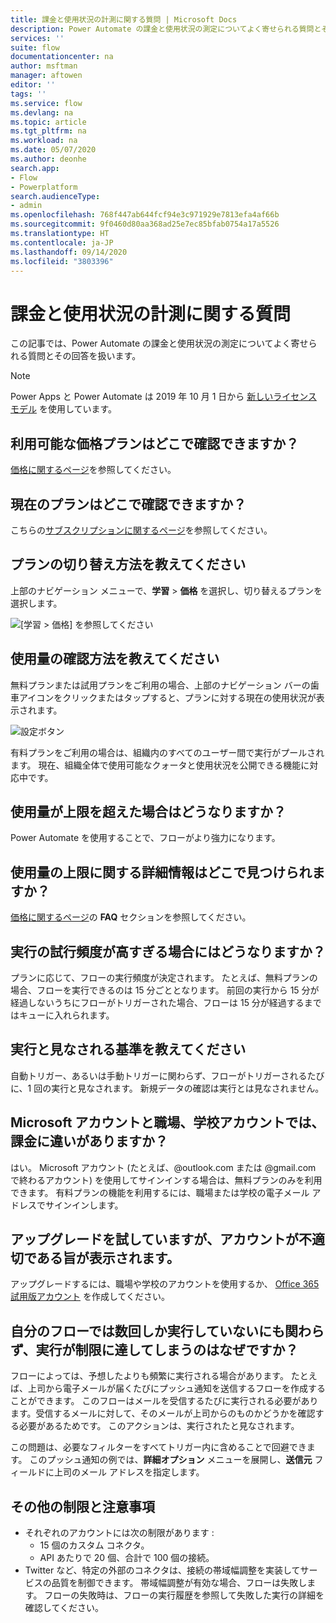 ```yaml
---
title: 課金と使用状況の計測に関する質問 | Microsoft Docs
description: Power Automate の課金と使用状況の測定についてよく寄せられる質問とその回答
services: ''
suite: flow
documentationcenter: na
author: msftman
manager: aftowen
editor: ''
tags: ''
ms.service: flow
ms.devlang: na
ms.topic: article
ms.tgt_pltfrm: na
ms.workload: na
ms.date: 05/07/2020
ms.author: deonhe
search.app:
- Flow
- Powerplatform
search.audienceType:
- admin
ms.openlocfilehash: 768f447ab644fcf94e3c971929e7813efa4af66b
ms.sourcegitcommit: 9f0460d80aa368ad25e7ec85bfab0754a17a5526
ms.translationtype: HT
ms.contentlocale: ja-JP
ms.lasthandoff: 09/14/2020
ms.locfileid: "3803396"
---
```

# <a name="billing-and-metering-questions"></a>課金と使用状況の計測に関する質問


この記事では、Power Automate の課金と使用状況の測定についてよく寄せられる質問とその回答を扱います。

>[!NOTE]
> Power Apps と Power Automate は 2019 年 10 月 1 日から [新しいライセンス モデル](https://docs.microsoft.com/power-platform/admin/powerapps-flow-licensing-faq) を使用しています。 

## <a name="where-can-i-find-out-what-pricing-plans-are-available"></a>利用可能な価格プランはどこで確認できますか？

[価格に関するページ](https://flow.microsoft.com/pricing/)を参照してください。

## <a name="where-can-i-find-out-what-my-plan-is"></a>現在のプランはどこで確認できますか？

こちらの[サブスクリプションに関するページ](https://portal.office.com/account/#subscriptions)を参照してください。

## <a name="how-do-i-switch-plans"></a>プランの切り替え方法を教えてください

上部のナビゲーション メニューで、**学習** > **価格** を選択し、切り替えるプランを選択します。

![[学習 > 価格] を参照してください](./media/billing-questions/learn-pricing.png)

## <a name="how-do-i-know-how-much-ive-used"></a>使用量の確認方法を教えてください

無料プランまたは試用プランをご利用の場合、上部のナビゲーション バーの歯車アイコンをクリックまたはタップすると、プランに対する現在の使用状況が表示されます。 

![設定ボタン](./media/billing-questions/settings.png)

有料プランをご利用の場合は、組織内のすべてのユーザー間で実行がプールされます。 現在、組織全体で使用可能なクォータと使用状況を公開できる機能に対応中です。

## <a name="what-happens-if-my-usage-exceeds-the-limits"></a>使用量が上限を超えた場合はどうなりますか？

Power Automate を使用することで、フローがより強力になります。

## <a name="where-can-i-find-more-information-regarding-the-usage-limits"></a>使用量の上限に関する詳細情報はどこで見つけられますか？

[価格に関するページ](https://flow.microsoft.com/pricing/)の **FAQ** セクションを参照してください。

## <a name="what-happens-if-i-try-to-execute-runs-too-frequently"></a>実行の試行頻度が高すぎる場合にはどうなりますか？

プランに応じて、フローの実行頻度が決定されます。 たとえば、無料プランの場合、フローを実行できるのは 15 分ごととなります。 前回の実行から 15 分が経過しないうちにフローがトリガーされた場合、フローは 15 分が経過するまではキューに入れられます。

## <a name="what-counts-as-a-run"></a>実行と見なされる基準を教えてください

自動トリガー、あるいは手動トリガーに関わらず、フローがトリガーされるたびに、1 回の実行と見なされます。 新規データの確認は実行とは見なされません。

## <a name="are-there-differences-between-microsoft-accounts-and-work-or-school-accounts-for-billing"></a>Microsoft アカウントと職場、学校アカウントでは、課金に違いがありますか？

はい。 Microsoft アカウント (たとえば、@outlook.com または @gmail.com で終わるアカウント) を使用してサインインする場合は、無料プランのみを利用できます。 有料プランの機能を利用するには、職場または学校の電子メール アドレスでサインインします。

## <a name="im-trying-to-upgrade-but-im-told-my-account-isnt-eligible"></a>アップグレードを試していますが、アカウントが不適切である旨が表示されます。

アップグレードするには、職場や学校のアカウントを使用するか、 [Office 365 試用版アカウント](https://powerbi.microsoft.com/documentation/powerbi-admin-signing-up-for-power-bi-with-a-new-office-365-trial/) を作成してください。

## <a name="why-did-i-run-out-of-runs-when-my-flow-only-ran-a-few-times"></a>自分のフローでは数回しか実行していないにも関わらず、実行が制限に達してしまうのはなぜですか？

フローによっては、予想したよりも頻繁に実行される場合があります。 たとえば、上司から電子メールが届くたびにプッシュ通知を送信するフローを作成することができます。 このフローはメールを受信するたびに実行される必要があります。受信するメールに対して、そのメールが上司からのものかどうかを確認する必要があるためです。 このアクションは、実行されたと見なされます。

この問題は、必要なフィルターをすべてトリガー内に含めることで回避できます。 このプッシュ通知の例では、**詳細オプション** メニューを展開し、**送信元** フィールドに上司のメール アドレスを指定します。

## <a name="other-limits-and-caveats"></a>その他の制限と注意事項

* それぞれのアカウントには次の制限があります :
  * 15 個のカスタム コネクタ。
  * API あたりで 20 個、合計で 100 個の接続。
* Twitter など、特定の外部のコネクタは、接続の帯域幅調整を実装してサービスの品質を制御できます。 帯域幅調整が有効な場合、フローは失敗します。 フローの失敗時は、フローの実行履歴を参照して失敗した実行の詳細を確認してください。
